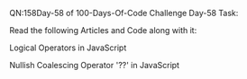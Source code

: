 QN:158Day-58 of 100-Days-Of-Code Challenge Day-58 Task:

Read the following Articles and Code along with it:

Logical Operators in JavaScript

Nullish Coalescing Operator '??' in JavaScript
